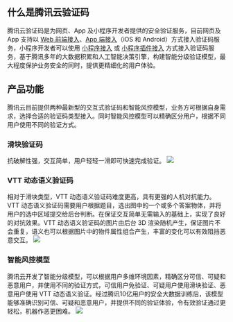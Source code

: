 ## 什么是腾讯云验证码
腾讯云验证码是为网页、App 及小程序开发者提供的安全验证服务，目前网页及 App 支持以 [Web 前端接入](https://cloud.tencent.com/document/product/1110/36841)、[App 端接入](https://cloud.tencent.com/document/product/1110/49810)（iOS 和 Android）方式接入验证码服务，小程序开发者可以使用 [小程序接入](https://cloud.tencent.com/document/product/1110/36844) 或 [小程序插件接入](https://cloud.tencent.com/document/product/1110/49319) 方式接入验证码服务，基于腾讯多年的大数据积累和人工智能决策引擎，构建智能分级验证模型，最大程度保护业务安全的同时，提供更精细化的用户体验。
## 产品功能
腾讯云目前提供两种最新型的交互式验证码和智能风控模型，业务方可根据自身需求，选择合适的验证码类型接入。同时智能风控模型可以精确区分用户，根据不同用户使用不同的验证方式。
### 滑块验证码
抗破解性强，交互简单，用户轻轻一滑即可快速完成验证。
![](https://main.qcloudimg.com/raw/cdbc323a89e4f6bd82a3062af973f271.png)
### VTT 动态语义验证码
相对于滑块类型，VTT 动态语义验证码难度更高，具有更强的人机对抗能力。VTT 动态语义验证码需要用户根据题目，选出图中的一个或多个答案物体，并将用户的选中区域提交给后台判断。在保证交互简单无需输入的基础上，实现了良好的对抗效果。VTT 动态语义验证码的图片由后台 3D 渲染随机产生，保证图片不会重复，语义也可以根据图片中的物件属性组合产生，丰富的变化可以有效阻挡恶意交互。
![](https://main.qcloudimg.com/raw/a1b27a0b54bd4bfe69a90e17ff59484a.png)
### 智能风控模型
腾讯云开发了智能分级模型，可以根据用户多维环境因素，精确区分可信、可疑和恶意用户，并使用不同的验证方式，可信用户免验证、可疑用户使用滑块验证、恶意用户使用 VTT 动态语义验证。经过腾讯10亿用户的安全大数据训练后，该模型能够准确识别可信、可疑和恶意用户，并提供不同的验证体验，令有效验证通过更轻松，机器作恶更困难。
![](https://main.qcloudimg.com/raw/8a7de841f16d31486e428525233c1ae5.png)
